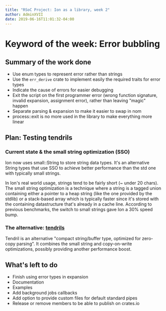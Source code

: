 ```yaml
---
title: "RSoC Project: Ion as a library, week 2"
author: AdminXVII
date: 2019-06-16T11:01:32-04:00
---
```


# Keyword of the week: Error bubbling

## Summary of the work done
 - Use enum types to represent error rather than strings
 - Use the `err_derive` crate to implement easily the required traits for error types
 - Indicate the cause of errors for easier debugging
 - Exit the script on the first programmer error (wrong function signature, invalid expansion, assignment error), rather than leaving "magic" happen
 - Separate parsing & expansion to make it easier to swap in nom
 - process::exit is no more used in the library to make everything more linear

## Plan: Testing tendrils
### Current state & the small string optimization (SSO)
Ion now uses small::String to store string data types. It's an alternative String types that use SSO to achieve better performance than the std one with typically small strings.

In Ion's real world usage, strings tend to be fairly short (~ under 20 chars). The small string optimization is a technique where a string is a tagged union containing either a pointer to a heap string (like the one provided by the stdlib) or a stack-based array which is typically faster since it's stored with the containing datastructure that's already in a cache line. According to previous benchmarks, the switch to small strings gave Ion a 30% speed bump.

### The alternative: [tendrils](https://github.com/servo/tendril)
Tendril is an alternative "compact string/buffer type, optimized for zero-copy parsing". It combines the small string and copy-on-write optimizations, possibly providing another performance boost.

## What's left to do
 - Finish using error types in expansion
 - Documentation
 - Examples
 - Add background jobs callbacks
 - Add option to provide custom files for default standard pipes
 - Release or remove members to be able to publish on crates.io
